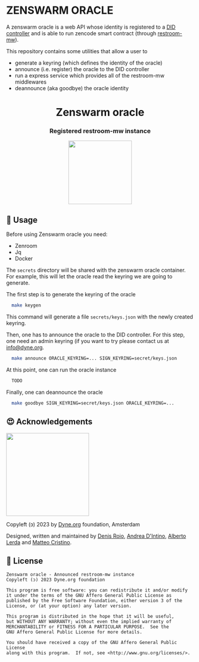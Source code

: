 <p align="center">
  <h1>ZENSWARM ORACLE</h1>

  A zenswarm oracle is a web API whose identity is registered to a [DID controller](https://github.com/dyne/w3C-DID) and is able to run zencode smart contract (through [restroom-mw](https://github.com/dyne/restroom-mw)).

This repository contains some utilities that allow a user to
- generate a keyring (which defines the identity of the oracle)
- announce (i.e. register) the oracle to the DID controller
- run a express service which provides all of the restroom-mw middlewares
- deannounce (aka goodbye) the oracle identity

</p>

<div align="center">

# Zenswarm oracle

### Registered restroom-mw instance


</div>

<p align="center">
  <a href="https://dyne.org">
    <img src="https://files.dyne.org/software_by_dyne.png" width="170">
  </a>
</p>

## 🔨 Usage
Before using Zenswarm oracle you need:
* Zenroom
* Jq
* Docker

The `secrets` directory will be shared with the zenswarm oracle container.
For example, this will let the oracle read the keyring we are going to generate.

The first step is to generate the keyring of the oracle
```bash
  make keygen
```
This command will generate a file `secrets/keys.json` with the newly created keyring.

Then, one has to announce the oracle to the DID controller. 
For this step, one need an admin keyring (if you want to try please contact us at [info@dyne.org](info@dyne.org).
```bash
  make announce ORACLE_KEYRING=... SIGN_KEYRING=secret/keys.json
```

At this point, one can run the oracle instance
```bash
  TODO
```


Finally, one can deannounce the oracle
```bash
  make goodbye SIGN_KEYRING=secret/keys.json ORACLE_KEYRING=...
```


## 😍 Acknowledgements

<a href="https://dyne.org">
  <img src="https://files.dyne.org/software_by_dyne.png" width="222">
</a>

Copyleft (ɔ) 2023 by [Dyne.org](https://www.dyne.org) foundation, Amsterdam

Designed, written and maintained by [Denis Roio](https://github.com/jaromil), [Andrea D'Intino](https://github.com/andrea-dintino), [Alberto Lerda](https://github.com/albertolerda) and [Matteo Cristino](https://github.com/matteo-cristino).

## 💼 License

    Zenswarm oracle - Announced restroom-mw instance
    Copyleft (ɔ) 2023 Dyne.org foundation

    This program is free software: you can redistribute it and/or modify
    it under the terms of the GNU Affero General Public License as
    published by the Free Software Foundation, either version 3 of the
    License, or (at your option) any later version.

    This program is distributed in the hope that it will be useful,
    but WITHOUT ANY WARRANTY; without even the implied warranty of
    MERCHANTABILITY or FITNESS FOR A PARTICULAR PURPOSE.  See the
    GNU Affero General Public License for more details.

    You should have received a copy of the GNU Affero General Public License
    along with this program.  If not, see <http://www.gnu.org/licenses/>.
